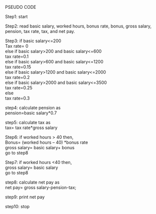 PSEUDO CODE   

Step1: start   

Step2: read basic salary, worked hours, bonus rate, bonus, gross salary, pension, tax rate, tax, and net pay. 

Step3: if basic salary<=200  
            Tax rate= 0  
        else if basic salary>200 and basic salary<=600  
            tax rate=0.1  
        else if basic salary>600 and basic salary<=1200  
            tax rate=0.15  
        else if basic salary>1200 and basic salary<=2000  
            tax rate=0.2  
        else if basic salary>2000 and basic salary<=3500  
            tax rate=0.25  
        else   
            tax rate=0.3   
            
step4: calculate pension as    
              pension=basic salary*0.7 
              
step5: calculate tax as   
                     tax= tax rate*gross salary  
               
Step6: if worked hours > 40 then,   
              Bonus= (worked hours – 40) *bonus rate  
              gross salary= basic salary+ bonus  
              go to step8 
              
Step7: if worked hours <40 then,  
               gross salary= basic salary  
               go to step8
               
step8: calculate net pay as  
               net pay= gross salary-pension-tax;
               
step9: print net pay  

step10: stop                       
    



